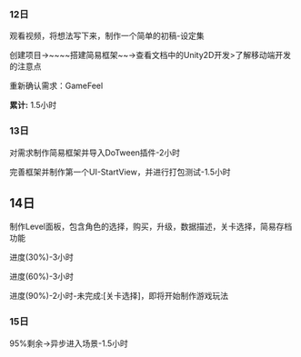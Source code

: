 ### 12日

观看视频，将想法写下来，制作一个简单的初稿-设定集

创建项目->~~~~搭建简易框架~~->查看文档中的Unity2D开发>了解移动端开发的注意点

重新确认需求：GameFeel

**累计:** 1.5小时

### 13日

对需求制作简易框架并导入DoTween插件-2小时

完善框架并制作第一个UI-StartView，并进行打包测试-1.5小时

## 14日

制作Level面板，包含角色的选择，购买，升级，数据描述，关卡选择，简易存档功能

进度(30%)-3小时

进度(60%)-3小时

进度(90%)-2小时-未完成:[关卡选择]，即将开始制作游戏玩法

### 15日

95%剩余->异步进入场景-1.5小时
